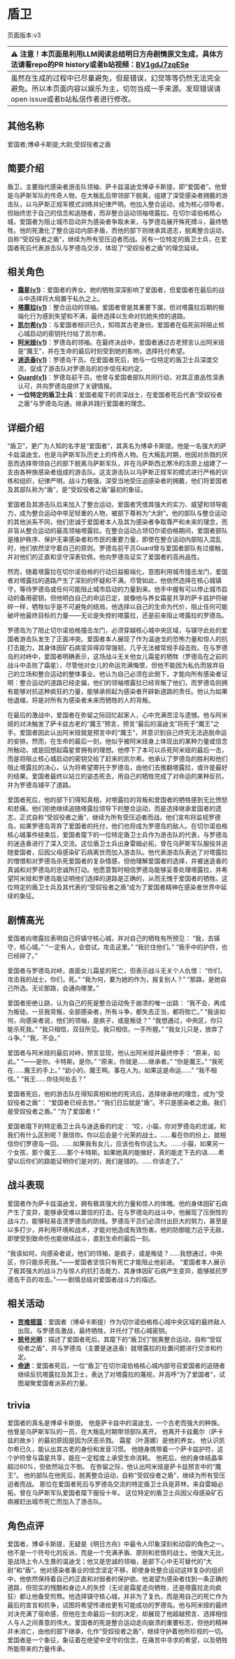 # 盾卫
页面版本:v3
 

| :warning: 注意！本页面是利用LLM阅读总结明日方舟剧情原文生成，具体方法请看repo的PR history或者b站视频：[BV1gdJ7zqESe](https://www.bilibili.com/video/BV1gdJ7zqESe/)         |
|:----------------------------|
| 虽然在生成的过程中已尽量避免，但是错误，幻觉等等仍然无法完全避免。所以本页面内容以娱乐为主，切勿当成一手来源。发现错误请open issue或者b站私信作者进行修改。|



## 其他名称
爱国者;博卓卡斯提;大尉;受奴役者之盾
## 简要介绍
盾卫，主要指代感染者游击队领袖、萨卡兹温迪戈博卓卡斯提，即“爱国者”。他曾是乌萨斯军队的传奇人物，在大叛乱后带领部下脱离，组建了深受感染者拥戴的游击队，以乌萨斯正规军模式训练并纪律严明。他加入整合运动，成为核心领导者，但始终忠于自己的信念和追随者，而非整合运动领袖塔露拉。在切尔诺伯格核心城，爱国者为阻止城市启动并为感染者争取未来，与罗德岛展开殊死搏斗，最终牺牲。他的死激化了整合运动内部矛盾，而他的部下则继承其遗志，脱离整合运动，自称“受奴役者之盾”，继续为所有受压迫者而战。另有一位特定的盾卫士兵，在爱国者死后代表游击队与罗德岛交涉，体现了“受奴役者之盾”的理念延续。
## 相关角色
-   **[霜星](extended_char_shuang_xing.md)([v1](../chars/extended_char_shuang_xing.md))**：爱国者的养女。她的牺牲深深影响了爱国者，但爱国者在最后的战斗中选择将大局置于私仇之上。
-   **[塔露拉](extended_char_ta_lu_la.md)([v1](../chars/extended_char_386da9.md))**：整合运动的领袖。爱国者曾是其重要下属，但对塔露拉后期的极端化行为感到失望和不满，最终选择以生命对抗她失控的道路。
-   **[凯尔希](char_003_kalts.md)([v1](../chars/char_003_kalts.md))**：与爱国者相识已久，知晓其古老身份。爱国者在临死前将阻止核心城启动的密钥托付给了凯尔希。
-   **[阿米娅](char_002_amiya.md)([v1](../chars/char_002_amiya.md))**：罗德岛的领袖。在最终决战中，爱国者通过古老预言认出阿米娅是“魔王”，并在生命的最后时刻受到她的影响，选择托付希望。
-   **[迷迭香](char_391_rosmon.md)([v1](../chars/char_391_rosmon.md))**：罗德岛干员。在爱国者死后，她与一位特定的盾卫士兵深度交流，促成了游击队对罗德岛的初步信任和约定。
-   **[Guard](extended_char_Guard.md)([v1](../chars/extended_char_Guard.md))**：罗德岛前干员。他曾与爱国者部队共同行动，对其正直品性深表认可，并向罗德岛提供了关键情报。
-   **一位特定的盾卫士兵**：爱国者麾下的资深战士，在爱国者死后代表“受奴役者之盾”与罗德岛沟通，继承并践行爱国者的理念。
## 详细介绍
“盾卫”，更广为人知的名字是“爱国者”，其真名为博卓卡斯提。他是一名强大的萨卡兹温迪戈，也是乌萨斯军队历史上的传奇人物。在大叛乱时期，他因对杀戮的厌恶而选择带领自己的部下脱离乌萨斯军队，并在乌萨斯西北寒冷的冻原上组建了一支由各种族感染者组成的游击队。这支游击队以乌萨斯正规军的模式进行严格的训练和组织，纪律严明，战斗力极强，深受当地受压迫感染者的拥戴，他们将爱国者及其部队称为“盾”，是“受奴役者之盾”最初的象征。

爱国者及其游击队后来加入了整合运动，爱国者凭借其强大的实力、威望和领导能力，成为整合运动中举足轻重的人物，被部下尊称为“大尉”。他的部队与整合运动的其他派系不同，他们忠诚于爱国者本人及其为感染者争取尊严和未来的理念，而非盲从整合运动的最高领袖塔露拉。在整合运动占领切尔诺伯格期间，爱国者部队是维护秩序、保护无辜感染者和市民的重要力量，即使在整合运动内部陷入混乱时，他们依然坚守着自己的原则。罗德岛前干员Guard曾与爱国者部队有过接触，并对他们的正直和坚守深表钦佩，他向罗德岛证实了爱国者的高尚品性。

然而，随着塔露拉在切尔诺伯格的行动日益极端化，意图利用城市撞击龙门，爱国者对塔露拉的道路产生了深刻的怀疑和不满。尽管如此，他依然选择在核心城镇守，等待罗德岛或任何可能阻止城市启动的力量到来。他手中握有可以停止城市启动的备用密钥，但他明白自己的命运已定，就像他与养女霜星共享的萨卡兹护符破碎一样，牺牲似乎是不可避免的结局。他选择以自己的生命为代价，阻止任何可能破坏他最终目标的力量——无论是失控的塔露拉，还是前来阻止塔露拉的罗德岛。

罗德岛为了阻止切尔诺伯格撞击龙门，必须穿越核心城中央区域，与镇守此处的爱国者游击队发生了正面冲突。爱国者本人展现了作为温迪戈的恐怖力量和惊人的抗打击能力，其身体因矿石病变异得异常强韧，几乎无法被常规手段击败。在与罗德岛的对峙中，爱国者明确表示，这场战斗无关他女儿霜星的牺牲（罗德岛在之前的战斗中击败了霜星），尽管他对女儿的命运充满悔恨，但他不能因为私仇而放弃自己的立场和整合运动的整体事业。他认为自己必须在此倒下，才能向所有感染者证明：整合运动的道路已经走偏，他们的领袖塔露拉已经背叛了他们，而罗德岛则拥有能够对抗这种疯狂的力量，能够承担起为感染者开辟新道路的责任。他认为如果他退缩，将是对所有为感染者未来而牺牲的人的背叛。

在最后的激战中，爱国者在弥留之际回忆起家人，心中充满苦涩与遗憾。他与阿米娅的对决触发了萨卡兹古老的“魔王”预言，预言“最后的温迪戈”将死于“魔王”之手。爱国者因此认出阿米娅就是预言中的“魔王”，并意识到自己终究无法逃脱命运的安排。然而，在生命的最后一刻，他似乎被阿米娅身上体现出的某种力量或信念所触动，或是回想起霜星曾拥有的理想。他停下了本可以杀死阿米娅的最后一击，而是将阻止核心城启动的密钥交给了赶来的凯尔希。他承认了罗德岛的胜利和他们阻止塔露拉的决心，认为将希望寄托于罗德岛，由他们去推翻塔露拉，或许是最好的结果。爱国者最终以站立的姿态死去，用自己的牺牲完成了对命运的某种反抗，并为罗德岛铺平了道路。

爱国者死后，他的部下们得知真相，对塔露拉的背叛和爱国者的牺牲感到无比愤怒和悲痛。他们拒绝继续追随塔露拉领导下的整合运动，而是选择继承爱国者的遗志，正式自称“受奴役者之盾”，继续为所有受压迫者而战。他们宣布将监视罗德岛，如果罗德岛背弃了爱国者的托付，他们也将成为罗德岛的敌人。在切尔诺伯格核心城事件结束后，爱国者麾下的一位特定盾卫士兵作为游击队的代表，与罗德岛的迷迭香进行了深入交流。这位盾卫士兵出身雷姆必拓，曾在乌萨斯军队服役并追随爱国者，后因父母感染矿石病离世而加入游击队。他代表游击队表达了对塔露拉的憎恨和对罗德岛杀死爱国者的复杂情感，但他理解爱国者的选择，并被迷迭香的真诚和对罗德岛的忠诚所打动。他愿意暂时相信罗德岛能够妥善处理塔露拉，并希望阿米娅和罗德岛能证明他们选择的道路是正确的，从而无愧于爱国者的牺牲。这位特定的盾卫士兵及其代表的“受奴役者之盾”成为了爱国者精神在感染者世界中延续的象征。
## 剧情高光
爱国者向塔露拉表明自己将镇守核心城，并对自己的牺牲有所预见：
“我，去镇守，核心城。”
“一定有人，会尝试，攻击这里。”
“我拦住他们。”
“我手中的护符，也已经碎了。”

爱国者与罗德岛对峙，直面女儿霜星的死亡，但表示战斗无关个人仇恨：
“你们，攻击我的战士，你们，死。”
“我为何，要为她的作为，报复别人？”
“那路，是她自己所选。无论那路，会通向哪里。”

爱国者拒绝让路，认为自己的死是整合运动免于崩溃的唯一出路：
“我不会，再成为叛徒。一旦我背叛，全部感染者，所有斗争，都失去正当，都将败亡。”
“我该如何，向感染者说，他们的领袖，是疯子，或是叛徒？”
“我想通过，中央区，你只能杀死我。”
“我只相信，双目所见。我只相信，一手所握。”
“我女儿只是，放弃了斗争。”
“我，不会。”

爱国者与阿米娅的最后对峙，预言显现，他认出阿米娅并最终停手：
“原来，如此。”
“——是你。卡特斯。是你。”
“原来，你就是......继承者。”
“你是魔王。”
“我死在......魔王的手上。”
“幼小的，魔王啊。事在人为。如果这是命运......”
“我不相信。”
“我王......你往何处去？”

爱国者死后，他的游击队在得知真相和他的死讯后，选择继承他的理念，成为“受奴役者之盾”：
“爱国者已经去世。”
“我们日后就是“盾”。不只是感染者之盾。我们是受奴役者之盾。”
“为了爱国者！”

爱国者麾下的特定盾卫士兵与迷迭香的约定：
“哎，小猫，你对罗德岛的忠诚，和我们有什么区别呢？我信你。你以后会是个光荣的战士。……看在你的份上，就相信你们罗德岛一回。……如果我有女儿，应该也有你这么大。……小猫，如果另一个女孩，那个魔王......那个卡特斯。如果她真的能做好，真的能走下去的话......希望以后你们的路能证明你们是对的，我们是错的。……你该走了。”
## 战斗表现
爱国者作为萨卡兹温迪戈，拥有极其强大的力量和惊人的体魄。他的身体因矿石病产生了变异，能够承受难以置信的打击。在与罗德岛的战斗中，他展现了压倒性的战斗力，能够轻易击溃罗德岛的防线。罗德岛干员们必须付出巨大的努力，甚至是以多打少，并利用环境和战术，才能对他造成有效伤害。他的防御能力近乎无敌，即使受到致命伤也能继续战斗，直到生命的最后一刻。

“我该如何，向感染者说，他们的领袖，是疯子，或是叛徒？......我想通过，中央区，你只能杀死我。”——爱国者坚信只有死亡才能阻止他前进。
“爱国者本人展示了极其强大的战斗力与惊人的抗打击能力，其身体因矿石病产生变异，能够抵抗罗德岛干员的攻击。”——剧情总结对爱国者战斗力的描述。
## 相关活动
-   **[苦难摇篮](../stories/main_7.md)**：爱国者（博卓卡斯提）作为切尔诺伯格核心城中央区域的最终敌人出现，与罗德岛激战，最终牺牲，并托付了核心城密钥。
-   **[怒号光明](../stories/main_8.md)**：描述了爱国者死后，其麾下的“盾卫们”脱离整合运动，自称“受奴役者之盾”，并与罗德岛（主要是迷迭香）就塔露拉的处置问题进行交涉和约定。
-   **[命途](../stories/story_helage_set_1.md)**：爱国者死后，一位“盾卫”在切尔诺伯格核心城内部号召爱国者的追随者继续反抗塔露拉及其卫士，表达了对塔露拉的蔑视，并高呼“为了爱国者”，试图凝聚爱国者派系的力量。
## trivia
爱国者的真名是博卓卡斯提。
他是萨卡兹中的温迪戈，一个古老而强大的种族。
他曾是乌萨斯军队的一员，在大叛乱时期带领部队离开。
他离开卡兹戴尔（萨卡兹的故乡）的最初原因是因为厌恶杀戮。
霜星（叶莲娜）是他的养女。
他认识凯尔希已久，能认出其古老的身份和发音习惯。
他随身携带着一个萨卡兹护符，这个护符曾与霜星共享，能在一定程度上承受生命消耗。
他死后，他的身体结晶率超过60%，但依然站立不倒。
在弥留之际，他认出阿米娅是萨卡兹预言中的“魔王”。
他的部队在他死后，脱离整合运动，自称“受奴役者之盾”，继续为所有受压迫者而战。
那位在爱国者死后与罗德岛交流的特定盾卫士兵是菲林，来自雷姆必拓，曾在乌萨斯军队爱国者麾下服役十年。
这位特定的盾卫士兵因父母感染矿石病被赶出城市死亡而加入了游击队。
## 角色点评
爱国者，博卓卡斯提，无疑是《明日方舟》中最令人印象深刻和动容的角色之一。他不是一个符号化的反派，而是一个充满矛盾、原则和悲情的战士。他强大无比，是战场上令人生畏的温迪戈；他又是忠诚的领袖，是部下心中无可替代的“大尉”和“盾”。他对感染者事业的信念坚定不移，即使身处整合运动这样复杂的组织中，他依然保持着自己的正直和对弱者的保护欲。他渴望为感染者找到一条正确的道路，但现实的残酷和身边人的失控（无论是霜星走向牺牲，还是塔露拉走向疯狂）都让他备受煎熬。他选择镇守核心城，并非为了复仇，而是用自己的死亡作为最后的宣言和抗争，试图将希望传递给更有可能成功的罗德岛。他与阿米娅的最终对决充满了宿命感，但他在生命最后一刻的决定，却展现了他超越预言、选择相信人与人之间善意的伟大。爱国者的死是整合运动走向崩溃的重要标志，但他的精神并未消亡，由他的部下继承，化作“受奴役者之盾”，继续守护着他所珍视的一切。爱国者是一个象征，象征着在绝望中坚守的信念，在痛苦中寻求的希望，以及牺牲所能带来的力量传承。